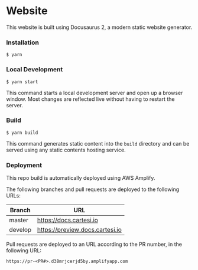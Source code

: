 # Website

This website is built using Docusaurus 2, a modern static website generator.

### Installation

```
$ yarn
```

### Local Development

```
$ yarn start
```

This command starts a local development server and open up a browser window. Most changes are reflected live without having to restart the server.

### Build

```
$ yarn build
```

This command generates static content into the `build` directory and can be served using any static contents hosting service.

### Deployment

This repo build is automatically deployed using AWS Amplify.

The following branches and pull requests are deployed to the following URLs:

| Branch  | URL                             |
| ------- | ------------------------------- |
| master  | https://docs.cartesi.io         |
| develop | https://preview.docs.cartesi.io |

Pull requests are deployed to an URL according to the PR number, in the following URL:

`https://pr-<PR#>.d38mrjcerjd5by.amplifyapp.com`
